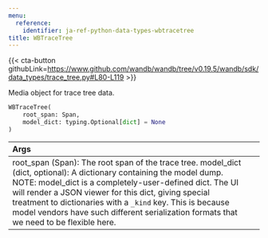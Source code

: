 ```yaml
---
menu:
  reference:
    identifier: ja-ref-python-data-types-wbtracetree
title: WBTraceTree
---
```


{{< cta-button githubLink=https://www.github.com/wandb/wandb/tree/v0.19.5/wandb/sdk/data_types/trace_tree.py#L80-L119 >}}

Media object for trace tree data.

```python
WBTraceTree(
    root_span: Span,
    model_dict: typing.Optional[dict] = None
)
```

| Args |  |
| :--- | :--- |
|  root_span (Span): The root span of the trace tree. model_dict (dict, optional): A dictionary containing the model dump. NOTE: model_dict is a completely-user-defined dict. The UI will render a JSON viewer for this dict, giving special treatment to dictionaries with a `_kind` key. This is because model vendors have such different serialization formats that we need to be flexible here. |